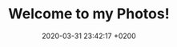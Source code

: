 ---
layout: post
title:  "Welcome to my Photos!"
date:   2020-03-31 23:42:17 +0200
categories: jekyll update
---